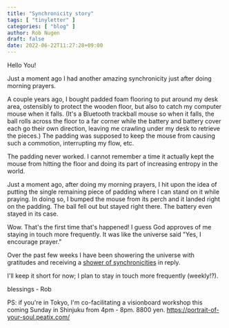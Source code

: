 ```yaml
---
title: "Synchronicity story"
tags: [ "tinyletter" ]
categories: [ "blog" ]
author: Rob Nugen
draft: false
date: 2022-06-22T11:27:28+09:00
---
```


Hello You!

Just a moment ago I had another amazing synchronicity just after doing
morning prayers.

A couple years ago, I bought padded foam flooring to put around my
desk area, ostensibly to protect the wooden floor, but also to catch
my computer mouse when it falls.  (It's a Bluetooth trackball mouse so
when it falls, the ball rolls across the floor to a far corner while
the battery and battery cover each go their own direction, leaving me
crawling under my desk to retrieve the pieces.)  The padding was
supposed to keep the mouse from causing such a commotion, interrupting
my flow, etc.

The padding never worked.  I cannot remember a time it actually kept
the mouse from hitting the floor and doing its part of increasing
entropy in the world.

Just a moment ago, after doing my morning prayers, I hit upon the idea
of putting the single remaining piece of padding where I can stand on
it while praying.  In doing so, I bumped the mouse from its perch and
it landed right on the padding.  The ball fell out but stayed right
there.  The battery even stayed in its case.

Wow.  That's the first time that's happened!  I guess God approves of
me staying in touch more frequently.  It was like the universe said
"Yes, I encourage prayer."

Over the past few weeks I have been showering the universe with
gratitudes and receiving a [shower of
synchronicities](https://www.robnugen.com/journal/2022/06/16/synchronicity-city/)
in reply.

I'll keep it short for now; I plan to stay in touch more frequently (weekly!?).

   blessings
    - Rob

PS: if you're in Tokyo, I'm co-facilitating a visionboard workshop
this coming Sunday in Shinjuku from 4pm - 8pm.  8800 yen.
https://portrait-of-your-soul.peatix.com/
